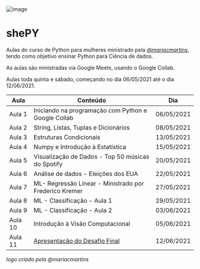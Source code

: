 ![image](https://user-images.githubusercontent.com/84234173/118374054-70f5b100-b590-11eb-830f-81701c6050f6.png)


# shePY
Aulas do curso de Python para mulheres ministrado pela [*@mariacmartins*](https://github.com/mariacmartins), tendo como objetivo ensinar Python para Ciência de dados.

As aulas são ministradas via Google Meets, usando o Google Collab. 

Aulas toda quinta e sábado, começando no dia 06/05/2021 até o dia 12/06/2021.

| Aula |    Conteúdo                                               |   Dia    |
| ------ | --------------------------------------------------------|----------|  
| Aula 1 | Iniciando na programação com Python e Google Collab     |06/05/2021|
| Aula 2 | String, Listas, Tuplas e Dicionários                    |08/05/2021|
| Aula 3 | Estruturas Condicionais                                 |13/05/2021|
| Aula 4 | Numpy e Introdução à Estatística                        |15/05/2021|                    
| Aula 5 | Visualização de Dados - Top 50 músicas do Spotify       |20/05/2021|
| Aula 6 | Análise de dados - Eleições dos EUA                     |22/05/2021|
| Aula 7 | ML- Regressão Linear - Ministrado por Frederico Kremer  |27/05/2021|
| Aula 8 | ML - Classificação - Aula 1                             |29/05/2021|
| Aula 9 | ML - Classificação - Aula 2                             |03/06/2021|
| Aula 10| Introdução à Visão Computacional                        |05/06/2021|
| Aula 11| [Apresentação do Desafio Final](https://github.com/fernandarrios/desafio.cinemaeliteratura)|12/06/2021|

*logo criado pela @mariacmartins*
